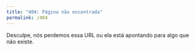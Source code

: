 ```yaml
---
title: "404: Página não encontrada"
permalink: /404
---
```


Desculpe, nós perdemos essa URL ou ela está apontando para algo que não existe.
